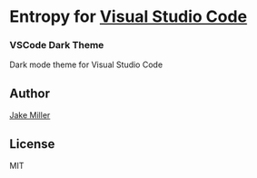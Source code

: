 # Entropy for <a href="https://code.visualstudio.com/">Visual Studio Code</a>
### VSCode Dark Theme

Dark mode theme for Visual Studio Code

## Author
<a href="https://jakemiller.io">Jake Miller</a>

## License
MIT